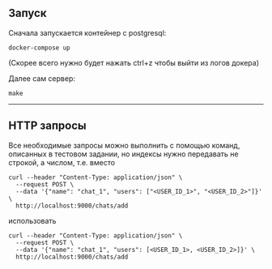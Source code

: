 ## Запуск

Сначала запускается контейнер с postgresql:

```
docker-compose up
```
(Скорее всего нужно будет нажать ctrl+z чтобы выйти из логов докера)

Далее сам сервер:

```
make
```

------

## HTTP запросы 

Все необходимые запросы можно выполнить с помощью команд, описанных в тестовом задании, но индексы нужно передавать 
не строкой, а числом, т.е. вместо 
```
curl --header "Content-Type: application/json" \
  --request POST \
  --data '{"name": "chat_1", "users": ["<USER_ID_1>", "<USER_ID_2>"]}' \
  http://localhost:9000/chats/add
```
использовать 
```
curl --header "Content-Type: application/json" \
  --request POST \
  --data '{"name": "chat_1", "users": [<USER_ID_1>, <USER_ID_2>]}' \
  http://localhost:9000/chats/add
```
